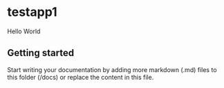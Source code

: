 # testapp1

Hello World

## Getting started

Start writing your documentation by adding more markdown (.md) files to this
folder (/docs) or replace the content in this file.
